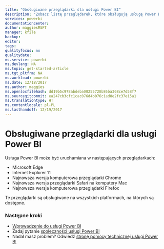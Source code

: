 ```yaml
---
title: "Obsługiwane przeglądarki dla usługi Power BI"
description: "Zobacz listę przeglądarek, które obsługują usługę Power BI"
services: powerbi
documentationcenter: 
author: maggiesMSFT
manager: kfile
backup: 
editor: 
tags: 
qualityfocus: no
qualitydate: 
ms.service: powerbi
ms.devlang: NA
ms.topic: get-started-article
ms.tgt_pltfrm: NA
ms.workload: powerbi
ms.date: 12/18/2017
ms.author: maggies
ms.openlocfilehash: dd19b5c978abdeba00255728b86ba368ce7d58f7
ms.sourcegitcommit: ea247cb3cfc1cac076d4b076c1ad8e2fc37e15a1
ms.translationtype: HT
ms.contentlocale: pl-PL
ms.lasthandoff: 12/19/2017
---
```

# <a name="supported-browsers-for-power-bi"></a>Obsługiwane przeglądarki dla usługi Power BI
Usługa Power BI może być uruchamiana w następujących przeglądarkach:

* Microsoft Edge
* Internet Explorer 11
* Najnowsza wersja komputerowa przeglądarki Chrome
* Najnowsza wersja przeglądarki Safari na komputery Mac
* Najnowsza wersja komputerowa przeglądarki Firefox

Te przeglądarki są obsługiwane na wszystkich platformach, na których są dostępne.

### <a name="next-steps"></a>Następne kroki
* [Wprowadzenie do usługi Power BI](service-get-started.md)
* Zadaj pytanie [społeczności usługi Power BI](http://community.powerbi.com/)
* Nadal masz problem? Odwiedź [stronę pomocy technicznej usługi Power BI](https://powerbi.microsoft.com/support/)


